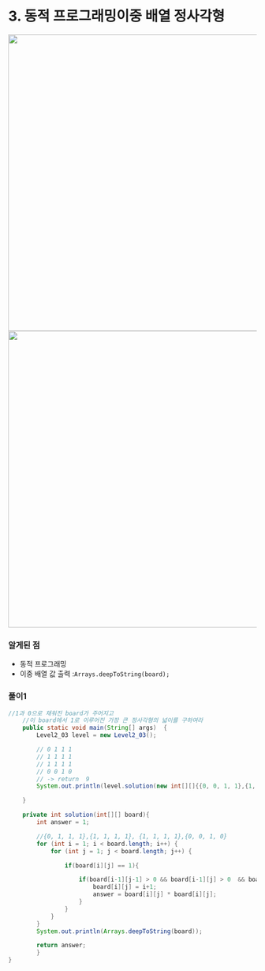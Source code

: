 # 3. 동적 프로그래밍이중 배열 정사각형


<img width="600"  src="https://user-images.githubusercontent.com/33523029/123284841-85da4280-d547-11eb-8cde-1af09eae944a.png">
<img width="600"  src="https://user-images.githubusercontent.com/33523029/123284853-88d53300-d547-11eb-8914-1a3e783c7447.png">


### 알게된 점

- 동적 프로그래밍
- 이중 배열 값 출력 :`Arrays.deepToString(board);`

### 풀이1

```java
//1과 0으로 채워진 board가 주어지고
    //이 board에서 1로 이루어진 가장 큰 정사각형의 넓이를 구하여라
    public static void main(String[] args)  {
        Level2_03 level = new Level2_03();

        // 0 1 1 1
        // 1 1 1 1
        // 1 1 1 1
        // 0 0 1 0
        // -> return  9
        System.out.println(level.solution(new int[][]{{0, 0, 1, 1},{1, 1, 1, 8}}));

    }

    private int solution(int[][] board){
        int answer = 1;

        //{0, 1, 1, 1},{1, 1, 1, 1}, {1, 1, 1, 1},{0, 0, 1, 0}
        for (int i = 1; i < board.length; i++) {
            for (int j = 1; j < board.length; j++) {

                if(board[i][j] == 1){

                    if(board[i-1][j-1] > 0 && board[i-1][j] > 0  && board[i][j-1] > 0){
                        board[i][j] = i+1;
                        answer = board[i][j] * board[i][j];
                    }
                }
            }
        }
        System.out.println(Arrays.deepToString(board));

        return answer;
        }
}
```
